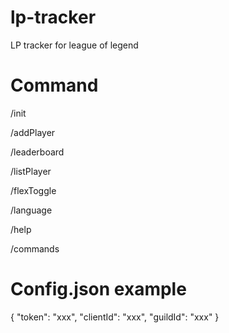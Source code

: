 # lp-tracker
LP tracker for league of legend

# Command

/init

/addPlayer

/leaderboard

/listPlayer

/flexToggle

/language

/help

/commands

# Config.json example


{
	"token": "xxx",
	"clientId": "xxx",
	"guildId": "xxx"
}